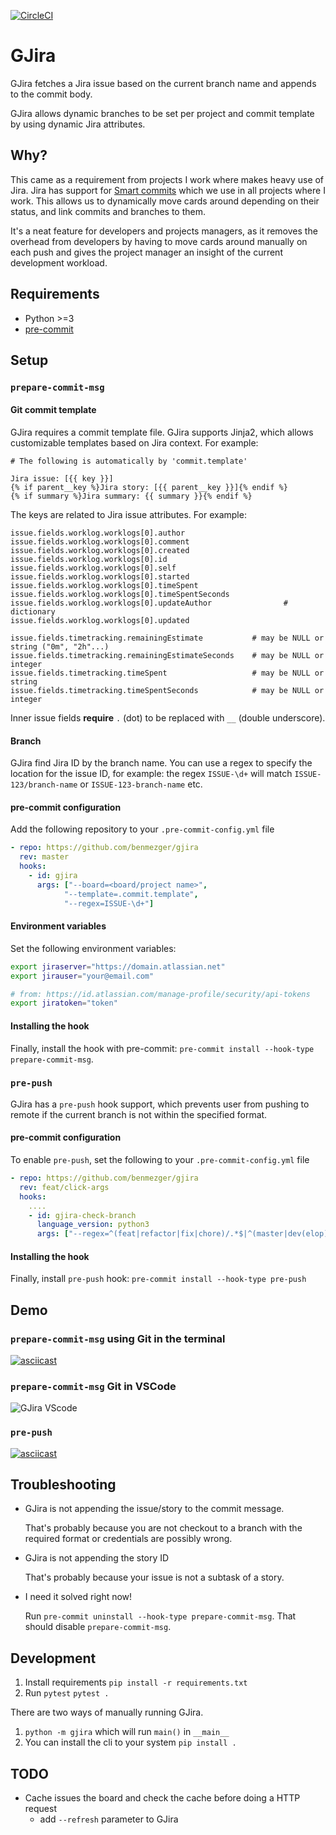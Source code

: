 [![CircleCI](https://circleci.com/gh/benmezger/gjira.svg?style=svg)](https://circleci.com/gh/benmezger/gjira)

# GJira

GJira fetches a Jira issue based on the current branch name and appends to the
commit body.

GJira allows dynamic branches to be set per project and commit template by using
dynamic Jira attributes.

## Why?

This came as a requirement from projects I work where makes heavy use of Jira.
Jira has support for [Smart
commits](https://confluence.atlassian.com/fisheye/using-smart-commits-960155400.html)
which we use in all projects where I work. This allows us to dynamically move
cards around depending on their status, and link commits and branches to them.

It's a neat feature for developers and projects managers, as it removes the
overhead from developers by having to move cards around manually on each push
and gives the project manager an insight of the current development workload.

## Requirements

- Python >=3
- [pre-commit](https://pre-commit.com/)

## Setup

### `prepare-commit-msg`

#### Git commit template

GJira requires a commit template file. GJira supports Jinja2, which allows
customizable templates based on Jira context. For example:

```text
# The following is automatically by 'commit.template'

Jira issue: [{{ key }}]
{% if parent__key %}Jira story: [{{ parent__key }}]{% endif %}
{% if summary %}Jira summary: {{ summary }}{% endif %}
```

The keys are related to Jira issue attributes. For example:

```text
issue.fields.worklog.worklogs[0].author
issue.fields.worklog.worklogs[0].comment
issue.fields.worklog.worklogs[0].created
issue.fields.worklog.worklogs[0].id
issue.fields.worklog.worklogs[0].self
issue.fields.worklog.worklogs[0].started
issue.fields.worklog.worklogs[0].timeSpent
issue.fields.worklog.worklogs[0].timeSpentSeconds
issue.fields.worklog.worklogs[0].updateAuthor                # dictionary
issue.fields.worklog.worklogs[0].updated

issue.fields.timetracking.remainingEstimate           # may be NULL or string ("0m", "2h"...)
issue.fields.timetracking.remainingEstimateSeconds    # may be NULL or integer
issue.fields.timetracking.timeSpent                   # may be NULL or string
issue.fields.timetracking.timeSpentSeconds            # may be NULL or integer
```

Inner issue fields **require** `.` (dot) to be replaced with `__` (double
underscore).

#### Branch

GJira find Jira ID by the branch name. You can use a regex to specify the
location for the issue ID, for example: the regex `ISSUE-\d+` will match
`ISSUE-123/branch-name` or `ISSUE-123-branch-name` etc.

#### pre-commit configuration

Add the following repository to your `.pre-commit-config.yml` file

```yaml
- repo: https://github.com/benmezger/gjira
  rev: master
  hooks:
    - id: gjira
      args: ["--board=<board/project name>",
            "--template=.commit.template",
            "--regex=ISSUE-\d+"]
```

#### Environment variables

Set the following environment variables:

```sh
export jiraserver="https://domain.atlassian.net"
export jirauser="your@email.com"

# from: https://id.atlassian.com/manage-profile/security/api-tokens
export jiratoken="token"
```

#### Installing the hook

Finally, install the hook with pre-commit: `pre-commit install --hook-type prepare-commit-msg`.

### `pre-push`

GJira has a `pre-push` hook support, which prevents user from pushing to remote
if the current branch is not within the specified format.

#### pre-commit configuration

To enable `pre-push`, set the following to your `.pre-commit-config.yml` file

```yaml
- repo: https://github.com/benmezger/gjira
  rev: feat/click-args
  hooks:
    ....
    - id: gjira-check-branch
      language_version: python3
      args: ["--regex=^(feat|refactor|fix|chore)/.*$|^(master|dev(elop)?)$"]
```

#### Installing the hook

Finally, install `pre-push` hook: `pre-commit install --hook-type pre-push`

## Demo

### `prepare-commit-msg` using Git in the terminal

[![asciicast](https://asciinema.org/a/GGURgGibHGHII9jaIH5a5w3Yq.svg)](https://asciinema.org/a/GGURgGibHGHII9jaIH5a5w3Yq)

### `prepare-commit-msg` Git in VSCode

![GJira VScode](images/vscode.gif)

### `pre-push`

[![asciicast](https://asciinema.org/a/WZy78gC9H9GUM5Cptt9ulD3OW.svg)](https://asciinema.org/a/WZy78gC9H9GUM5Cptt9ulD3OW)

## Troubleshooting

- GJira is not appending the issue/story to the commit message.

  That's probably because you are not checkout to a branch with the required
  format or credentials are possibly wrong.

- GJira is not appending the story ID

  That's probably because your issue is not a subtask of a story.

- I need it solved right now!

  Run `pre-commit uninstall --hook-type prepare-commit-msg`. That should disable
  `prepare-commit-msg`.

## Development

1. Install requirements `pip install -r requirements.txt`
2. Run `pytest` `pytest .`

There are two ways of manually running GJira.

1. `python -m gjira` which will run `main()` in `__main__`
2. You can install the cli to your system `pip install .`

## TODO

- Cache issues the board and check the cache before doing a HTTP request
  - add `--refresh` parameter to GJira
